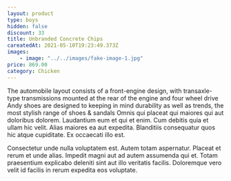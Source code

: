 ```yaml
---
layout: product
type: boys
hidden: false
discount: 33
title: Unbranded Concrete Chips
careatedAt: 2021-05-10T19:23:49.373Z
images:
    - image: "../../images/fake-image-1.jpg"
price: 869.00
category: Chicken
---
```

The automobile layout consists of a front-engine design, with transaxle-type transmissions mounted at the rear of the engine and four wheel drive
Andy shoes are designed to keeping in mind durability as well as trends, the most stylish range of shoes & sandals
Omnis qui placeat qui maiores qui aut doloribus dolorem. Laudantium eum et qui et enim. Cum debitis quia et ullam hic velit. Alias maiores ea aut expedita. Blanditiis consequatur quos hic atque cupiditate. Ex occaecati illo est.
 Consectetur unde nulla voluptatem est. Autem totam aspernatur. Placeat et rerum et unde alias. Impedit magni aut ad autem assumenda qui et. Totam praesentium explicabo deleniti sint aut illo veritatis facilis. Doloremque vero velit id facilis in rerum expedita eos voluptate.
